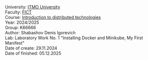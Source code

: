 University: [ITMO University](https://itmo.ru/ru/)   
Faculty: [FICT](https://fict.itmo.ru)   
Course: [Introduction to distributed technologies](https://github.com/itmo-ict-faculty/introduction-to-distributed-technologies)   
Year: 2024/2025   
Group: K66666   
Author: Shabashov Denis Igorevich   
Lab: Laboratory Work No. 1 "Installing Docker and Minikube, My First Manifest"  
Date of create: 29.11.2024  
Date of finished: 05.12.2025


